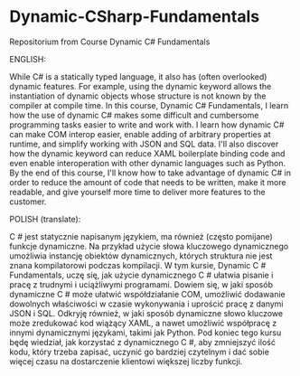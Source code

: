 # Dynamic-CSharp-Fundamentals
Repositorium from Course Dynamic C# Fundamentals

ENGLISH:

While C# is a statically typed language, it also has (often overlooked) dynamic features. 
For example, using the dynamic keyword allows the instantiation of dynamic objects whose structure is not known by the compiler at compile time. 
In this course, Dynamic C# Fundamentals, I learn how the use of dynamic C# makes some difficult and cumbersome programming tasks easier to write and work with. 
I learn how dynamic C# can make COM interop easier, enable adding of arbitrary properties at runtime, and simplify working with JSON and SQL data. 
I'll also discover how the dynamic keyword can reduce XAML boilerplate binding code and even enable interoperation with other dynamic languages such as Python. 
By the end of this course, I'll know how to take advantage of dynamic C# in order to reduce the amount of code that needs to be written, make it more readable, and give yourself more time to deliver more features to the customer.


POLISH (translate):

C # jest statycznie napisanym językiem, ma również (często pomijane) funkcje dynamiczne. 
Na przykład użycie słowa kluczowego dynamicznego umożliwia instancję obiektów dynamicznych, których struktura nie jest znana kompilatorowi podczas kompilacji. 
W tym kursie, Dynamic C # Fundamentals, uczę się, jak użycie dynamicznego C # ułatwia pisanie i pracę z trudnymi i uciążliwymi programami. 
Dowiem się, w jaki sposób dynamiczne C # może ułatwić współdziałanie COM, umożliwić dodawanie dowolnych właściwości w czasie wykonywania i uprościć pracę z danymi JSON i SQL. 
Odkryję również, w jaki sposób dynamiczne słowo kluczowe może zredukować kod wiążący XAML, a nawet umożliwić współpracę z innymi dynamicznymi językami, takimi jak Python. 
Pod koniec tego kursu będę wiedział, jak korzystać z dynamicznego C #, aby zmniejszyć ilość kodu, który trzeba zapisać, uczynić go bardziej czytelnym i dać sobie więcej czasu na dostarczenie klientowi większej liczby funkcji.
